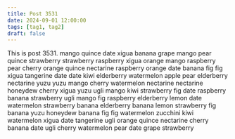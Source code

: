```yaml
---
title: Post 3531
date: 2024-09-01 12:00:00
tags: [tag1, tag2]
draft: false
---
```

This is post 3531.
mango
quince
date
xigua
banana
grape
mango
pear
quince
strawberry
strawberry
raspberry
xigua
orange
mango
raspberry
pear
cherry
orange
quince
nectarine
raspberry
orange
date
banana
fig
fig
xigua
tangerine
date
date
kiwi
elderberry
watermelon
apple
pear
elderberry
nectarine
yuzu
yuzu
mango
cherry
watermelon
nectarine
nectarine
honeydew
cherry
xigua
yuzu
ugli
mango
kiwi
strawberry
fig
date
raspberry
banana
strawberry
ugli
mango
fig
raspberry
elderberry
lemon
date
watermelon
strawberry
banana
elderberry
banana
lemon
strawberry
fig
banana
yuzu
honeydew
banana
fig
fig
watermelon
zucchini
kiwi
watermelon
xigua
date
tangerine
ugli
orange
quince
nectarine
cherry
banana
date
ugli
cherry
watermelon
pear
date
grape
strawberry

